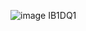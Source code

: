 ![image IB1DQ1](https://user-images.githubusercontent.com/92899820/182836853-b67cd78b-86e3-401f-a56e-8114c4884234.png)
